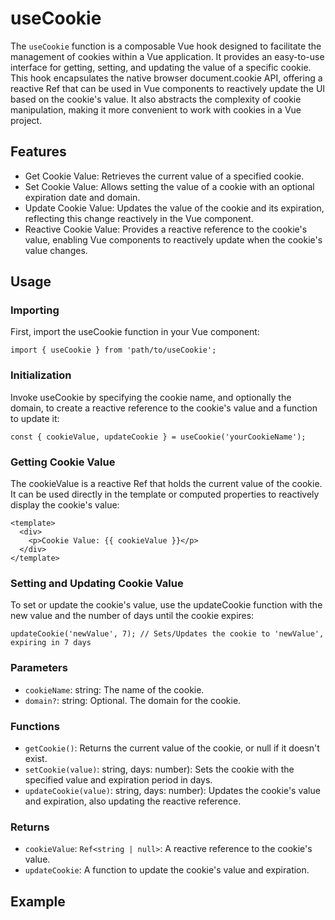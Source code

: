 # useCookie

The `useCookie` function is a composable Vue hook designed to facilitate the management of cookies within a Vue application. It provides an easy-to-use interface for getting, setting, and updating the value of a specific cookie. This hook encapsulates the native browser document.cookie API, offering a reactive Ref that can be used in Vue components to reactively update the UI based on the cookie's value. It also abstracts the complexity of cookie manipulation, making it more convenient to work with cookies in a Vue project.

## Features
- Get Cookie Value: Retrieves the current value of a specified cookie.
- Set Cookie Value: Allows setting the value of a cookie with an optional expiration date and domain.
- Update Cookie Value: Updates the value of the cookie and its expiration, reflecting this change reactively in the Vue component.
- Reactive Cookie Value: Provides a reactive reference to the cookie's value, enabling Vue components to reactively update when the cookie's value changes.

## Usage

### Importing

First, import the useCookie function in your Vue component:

```js{4}
import { useCookie } from 'path/to/useCookie';
```

### Initialization

Invoke useCookie by specifying the cookie name, and optionally the domain, to create a reactive reference to the cookie's value and a function to update it:

```js{4}
const { cookieValue, updateCookie } = useCookie('yourCookieName');
```

### Getting Cookie Value

The cookieValue is a reactive Ref that holds the current value of the cookie. It can be used directly in the template or computed properties to reactively display the cookie's value:
    
```js{4}
<template>
  <div>
    <p>Cookie Value: {{ cookieValue }}</p>
  </div>
</template>
```

### Setting and Updating Cookie Value

To set or update the cookie's value, use the updateCookie function with the new value and the number of days until the cookie expires:

```js{4}
updateCookie('newValue', 7); // Sets/Updates the cookie to 'newValue', expiring in 7 days
```

### Parameters
- `cookieName`: string: The name of the cookie.
- `domain?`: string: Optional. The domain for the cookie.

### Functions
- `getCookie()`: Returns the current value of the cookie, or null if it doesn't exist.
- `setCookie(value)`: string, days: number): Sets the cookie with the specified value and expiration period in days.
- `updateCookie(value)`: string, days: number): Updates the cookie's value and expiration, also updating the reactive reference.

### Returns
- `cookieValue`: `Ref<string | null>`: A reactive reference to the cookie's value.
- `updateCookie`: A function to update the cookie's value and expiration.

## Example

<UserCookieExample />

<script setup>
import UserCookieExample from './useCookieExample.vue'
</script>
